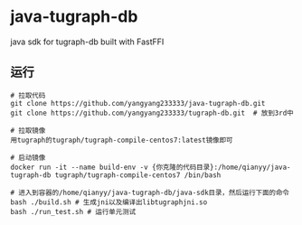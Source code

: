 # java-tugraph-db
java sdk for tugraph-db built with FastFFI

## 运行
```shell
# 拉取代码
git clone https://github.com/yangyang233333/java-tugraph-db.git
git clone https://github.com/yangyang233333/tugraph-db.git  # 放到3rd中

# 拉取镜像
用tugraph的tugraph/tugraph-compile-centos7:latest镜像即可

# 启动镜像
docker run -it --name build-env -v {你克隆的代码目录}:/home/qianyy/java-tugraph-db tugraph/tugraph-compile-centos7 /bin/bash

# 进入到容器的/home/qianyy/java-tugraph-db/java-sdk目录，然后运行下面的命令
bash ./build.sh # 生成jni以及编译出libtugraphjni.so
bash ./run_test.sh # 运行单元测试

```
